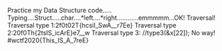 Practice my Data Structure code.....
Typing....Struct.....char....*left....*right............emmmmm...OK!
Traversal!
Traversal type 1:2f0t02T{hcsiI_SwA__r7Ee}
Traversal type 2:20f0Th{2tsIS_icArE}e7__w
Traversal type 3:    //type3(&x[22]);   No way!
#wctf2020{This_IS_A_7reE}
